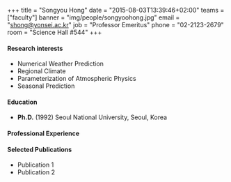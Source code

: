 +++
title = "Songyou Hong"
date = "2015-08-03T13:39:46+02:00"
teams = ["faculty"]
banner = "img/people/songyoohong.jpg"
email = "shong@yonsei.ac.kr"
job = "Professor Emeritus"
phone = "02-2123-2679"
room = "Science Hall #544"
+++

#### Research interests
+ Numerical Weather Prediction
+ Regional Climate
+ Parameterization of Atmospheric Physics
+ Seasonal Prediction

#### Education
+ **Ph.D.** (1992) Seoul National University, Seoul, Korea

#### Professional Experience

#### Selected Publications
+ Publication 1
+ Publication 2
